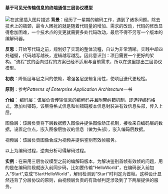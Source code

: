 ﻿#### **基于可见光传输信息的终端通信三层协议模型**

![在这里插入图片描述](https://img-blog.csdnimg.cn/20200226191930124.JPG)
**背景**：经历了一星期的编码工作，遇到了诸多问题。除去技术上的瓶颈，最令人困扰的就是随着代码量的增加、需求的改动，代码的修改显得愈加困难，一个技术点的变更就需要多处代码改动，最后不得不另写一个版本的编解码器。


**反思**：开始写代码之前，规划好了实现的整体流程，自认为非常清晰。实践中却四处碰壁，代码越写越长，逻辑越写越乱。因此意识到：项目需要一个更好的架构。“流程”式的面向过程的方案已经不适用与当前需求，所以在这里提出三层协议模型。

**初衷**：降低层与层之间的依赖，增强各层逻辑复用性，使项目迭代更轻松。

**原则**：参考*Patterns of Enterprise Application Architecture*一书

**介绍**：
编码层：该层负责传输信息的编解码并且附带纠错机制，即选择编码格式，添加纠错码。该层将格式信息和纠错码版本信息封装进有效信息头部，传入上层。

图像层：该层负责将下层数据嵌入图像并提供图像矫正机制，接收来自编码层的数据，设置定位点，嵌入图像层协议的信息（做为头部），嵌入编码层数据。

视频层：该层负责图像合成为视频并提供鉴别有效帧服务。

以上为编码过程，逆向分析可得解码过程。

**实例**：在采用三层协议模型之前的编解码版本，为解决鉴别首帧有效帧的问题，用的是在编码阶段就嵌入前同步码，比如要传输“HelloWorld”，在编码嵌入前加入“Start”,变成“StartHelloWorld”，解码检测到“Start”时判定为首帧。这种设计显然违背了分层协议的原则，由视频层负责的有效帧判定涉及到了下两层提供的服务。
